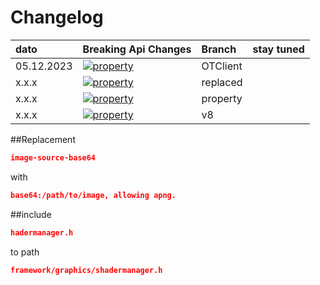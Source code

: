 # Changelog

| dato         | Breaking Api Changes                                                              | Branch    | stay tuned   |
|:-------------|:----------------------------------------------------------------------------------|:----------|:-------------|
|  05.12.2023  | [![property](https://img.shields.io/badge/UIWidget-properties-green)]()           | OTClient  |              |
|     x.x.x    | [![property](https://img.shields.io/badge/UIQr-properties-green)]()               | replaced  |              |
|     x.x.x    | [![property](https://img.shields.io/badge/QRBorder-propeties-green)]()            | property  |              |
|     x.x.x    | [![property](https://img.shields.io/badge/Shadermanager-included-green)]()        |    v8     |              |

##Replacement
```json
image-source-base64
```
with
```json
base64:/path/to/image, allowing apng.
```
##include
```json
hadermanager.h
```
to path
```json
framework/graphics/shadermanager.h
```
